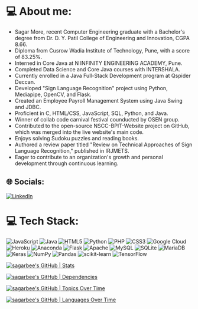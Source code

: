 # 💻 About me:
<ul>
        <li>Sagar More, recent Computer Engineering graduate with a Bachelor's degree from Dr. D. Y. Patil College of Engineering and Innovation, CGPA 8.66.</li>
        <li>Diploma from Cusrow Wadia Institute of Technology, Pune, with a score of 83.25%.</li>
        <li>Interned in Core Java at N INFINITY ENGINEERING ACADEMY, Pune.</li>
        <li>Completed Data Science and Core Java courses with INTERSHALA.</li>
        <li>Currently enrolled in a Java Full-Stack Development program at Qspider Deccan.</li>
        <li>Developed "Sign Language Recognition" project using Python, Mediapipe, OpenCV, and Flask.</li>
        <li>Created an Employee Payroll Management System using Java Swing and JDBC.</li>
        <li>Proficient in C, HTML/CSS, JavaScript, SQL, Python, and Java.</li>
        <li>Winner of collab code carnival festival counducted by OSEN group.</li>
        <li>Contributed to the open-source NSCC-BPIT-Website project on GitHub, which was merged into the live website's main code.</li>
        <li>Enjoys solving Sudoku puzzles and reading books.</li>
        <li>Authored a review paper titled "Review on Technical Approaches of Sign Language Recognition," published in IRJMETS.</li>
        <li>Eager to contribute to an organization's growth and personal development through continuous learning.</li>
    </ul>

## 🌐 Socials:
 [![LinkedIn](https://img.shields.io/badge/LinkedIn-%230077B5.svg?logo=linkedin&logoColor=white)](https://linkedin.com/in/https://www.linkedin.com/in/sagar1705/) 

# 💻 Tech Stack:
![JavaScript](https://img.shields.io/badge/javascript-%23323330.svg?style=for-the-badge&logo=javascript&logoColor=%23F7DF1E) ![Java](https://img.shields.io/badge/java-%23ED8B00.svg?style=for-the-badge&logo=java&logoColor=white) ![HTML5](https://img.shields.io/badge/html5-%23E34F26.svg?style=for-the-badge&logo=html5&logoColor=white) ![Python](https://img.shields.io/badge/python-3670A0?style=for-the-badge&logo=python&logoColor=ffdd54) ![PHP](https://img.shields.io/badge/php-%23777BB4.svg?style=for-the-badge&logo=php&logoColor=white) ![CSS3](https://img.shields.io/badge/css3-%231572B6.svg?style=for-the-badge&logo=css3&logoColor=white) ![Google Cloud](https://img.shields.io/badge/Google%20Cloud-%234285F4.svg?style=for-the-badge&logo=google-cloud&logoColor=white) ![Heroku](https://img.shields.io/badge/heroku-%23430098.svg?style=for-the-badge&logo=heroku&logoColor=white) ![Anaconda](https://img.shields.io/badge/Anaconda-%2344A833.svg?style=for-the-badge&logo=anaconda&logoColor=white) ![Flask](https://img.shields.io/badge/flask-%23000.svg?style=for-the-badge&logo=flask&logoColor=white) ![Apache](https://img.shields.io/badge/apache-%23D42029.svg?style=for-the-badge&logo=apache&logoColor=white) ![MySQL](https://img.shields.io/badge/mysql-%2300f.svg?style=for-the-badge&logo=mysql&logoColor=white) ![SQLite](https://img.shields.io/badge/sqlite-%2307405e.svg?style=for-the-badge&logo=sqlite&logoColor=white) ![MariaDB](https://img.shields.io/badge/MariaDB-003545?style=for-the-badge&logo=mariadb&logoColor=white) ![Keras](https://img.shields.io/badge/Keras-%23D00000.svg?style=for-the-badge&logo=Keras&logoColor=white) ![NumPy](https://img.shields.io/badge/numpy-%23013243.svg?style=for-the-badge&logo=numpy&logoColor=white) ![Pandas](https://img.shields.io/badge/pandas-%23150458.svg?style=for-the-badge&logo=pandas&logoColor=white) ![scikit-learn](https://img.shields.io/badge/scikit--learn-%23F7931E.svg?style=for-the-badge&logo=scikit-learn&logoColor=white) ![TensorFlow](https://img.shields.io/badge/TensorFlow-%23FF6F00.svg?style=for-the-badge&logo=TensorFlow&logoColor=white)


[![sagarbee's GitHub | Stats](https://stats.quine.sh/sagarbee/github?theme=dark)](https://quine.sh?utm_source=widgets&utm_campaign=sagarbee)

[![sagarbee's GitHub | Dependencies](https://stats.quine.sh/sagarbee/dependencies?theme=dark)](https://quine.sh?utm_source=widgets&utm_campaign=sagarbee)

[![sagarbee's GitHub | Topics Over Time](https://stats.quine.sh/sagarbee/topics-over-time?theme=dark)](https://quine.sh?utm_source=widgets&utm_campaign=sagarbee)

[![sagarbee's GitHub | Languages Over Time](https://stats.quine.sh/sagarbee/languages-over-time?theme=dark)](https://quine.sh?utm_source=widgets&utm_campaign=sagarbee)


